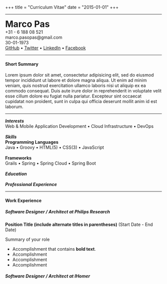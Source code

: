 +++
title = "Curriculum Vitae"
date  = "2015-01-01"
+++

<hr class="style-one">

<div class="row">
  <div class="col-sm-6">
      <h1 style="margin:0;">Marco Pas</h1>
  </div>
  <div class="col-sm-6">
    <span class="pull-right" style="text-align:right;">
      +31 - 6 188 08 521<br>
      marco.pasopas@gmail.com<br>
      30-01-1973<br>
      <a href="http://mpas.github.io">GitHub</a> • <a href="https://twitter.com/marcopas">Twitter</a> • <a href="https://nl.linkedin.com/in/marcopas">LinkedIn</a> • <a href="https://www.facebook.com/marco.pasopas">Facebook</a>
    </span>
  </div>
</div>

<hr class="style-one">

#### Short Summary

Lorem ipsum dolor sit amet, consectetur adipisicing elit, sed do eiusmod
tempor incididunt ut labore et dolore magna aliqua. Ut enim ad minim veniam,
quis nostrud exercitation ullamco laboris nisi ut aliquip ex ea commodo
consequat. Duis aute irure dolor in reprehenderit in voluptate velit esse
cillum dolore eu fugiat nulla pariatur. Excepteur sint occaecat cupidatat non
proident, sunt in culpa qui officia deserunt mollit anim id est laborum.

<hr class="style-one">

<div class="row">
    <div class="col-sm-2" >
      <span class="text-primary">
        <strong><i>Interests</i></strong>
      </span>
    </div>
    <div class="col-sm-10">
      Web & Mobile Application Development • Cloud Infrastructure • DevOps
    </div>
</div>

<br>

<div class="row">
    <div class="col-sm-2">
      <span class="text-primary">    
        <strong><i>Skills</i></strong>
      </span>
    </div>
    <div class="col-sm-10">
        <strong>Programming Languages</strong><br>
          Java • Groovy • HTML(5) • CSS(3) • JavaScript
          <br><br>
        <strong>Frameworks</strong><br>
        Grails • Spring • Spring Cloud • Spring Boot
    </div>
</div>

<br>

<div class="row">
    <div class="col-sm-2">
      <span class="text-primary">    
        <strong><i>Education</i></strong>
      </span>
    </div>
    <div class="col-sm-10">
    </div>
</div>

<br>

<div class="row">
    <div class="col-sm-2">
      <span class="text-primary">    
        <strong><i>Professional Experience</i></strong>
      </span>
    </div>
    <div class="col-sm-10">
    </div>
</div>  

<hr class="style-one">

#### Work Experience
##### Software Designer / Architect at Philips Research

**Position Title (include alternate titles in parentheses)** (Start Date - End Date)

Summary of your role

- Accomplishment that contains **bold text**.
- Accomplishment
- Accomplishment
- Accomplishment


##### Software Designer / Architect at IHomer


<a href="h"></a>
